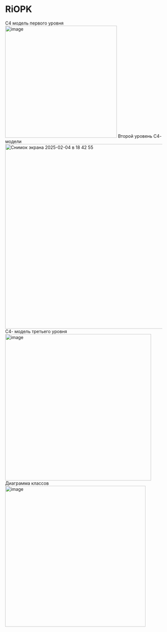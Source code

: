 # RiOPK
</n>С4 модель первого уровня
<img width="358" alt="image" src="https://github.com/user-attachments/assets/4e99cfb4-144c-4201-b785-aec0e3cc2527" />
</n>Второй уровень С4- модели
<img width="590" alt="Снимок экрана 2025-02-04 в 18 42 55" src="https://github.com/user-attachments/assets/350351f5-2666-454e-aeb6-4d2a2ad1f3d0" />
</n>С4- модель третьего уровня
<img width="468" alt="image" src="https://github.com/user-attachments/assets/46febd8e-84b9-4e5a-8b6c-9a8d174c4fb9" />
</n>Диаграмма классов
<img width="450" alt="image" src="https://github.com/user-attachments/assets/b94c8d42-0d85-40dd-baa9-53a94591792c" />
